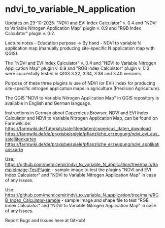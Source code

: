 # ndvi_to_variable_N_application
Updates on 29-10-2025: "NDVI and EVI Index Calculator" v. 0.4 and "NDVI to Variable Nitrogen Application Map" plugin v. 0.9 and "RGB Index Calculator" plugin v. 0.2.

Lecture notes - Education purpose -> By hand - NDVI to variable N application map (manually producing site-specific N application map with QGIS).

The "NDVI and EVI Index Calculator" v. 0.4 and "NDVI to Variable Nitrogen Application Map" plugin v. 0.9 and "RGB Index Calculator" plugin v. 0.2 were succesfully tested in QGIS 3.22, 3.34, 3.36 and 3.40 versions.

Purpose of these three plugins is use of NDVI (or EVI) index for producing site-specific nitrogen application maps in agriculture (Precision Agriculture).

The QGIS "NDVI to Variable Nitrogen Application Map" in QGIS repository is available in English and German language.

Instructions in German about Copernicus Browser, NDVI and EVI Index Calculator and NDVI to Variable Nitrogen Application Map, can be found on Farmwiki.de:
https://farmwiki.de/Tutorials/satellitendaten/copericus_daten_download
https://farmwiki.de/de/praxisbeispiele/pflanzliche_erzeugung/ndvi_evi_aus_satellitenkarten
https://farmwiki.de/de/praxisbeispiele/pflanzliche_erzeugung/ndvi_applikationskarte

Use: https://github.com/memicemir/ndvi_to_variable_N_application/tree/main/SampleImage-TestPlugin - sample image to test the plugins "NDVI and EVI Index Calculator" and "NDVI to Variable Nitrogen Application Map" in case of any issues.

Use: https://github.com/memicemir/ndvi_to_variable_N_application/tree/main/RGB_Index_Calculator-sample - sample image and shape file to test "RGB Index Calculator" and "NDVI to Variable Nitrogen Application Map" in case of any issues.

Report Bugs and Issues here at GitHub!
